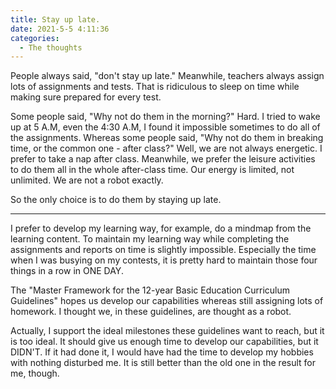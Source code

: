 ```yaml
---
title: Stay up late.
date: 2021-5-5 4:11:36
categories:
  - The thoughts
---
```


People always said, "don't stay up late." Meanwhile, teachers always assign lots of assignments and tests. That is ridiculous to sleep on time while making sure prepared for every test.

<!-- more -->

Some people said, "Why not do them in the morning?" Hard. I tried to wake up at 5 A.M, even the 4:30 A.M, I found it impossible sometimes to do all of the assignments. Whereas some people said, "Why not do them in breaking time, or the common one - after class?" Well, we are not always energetic. I prefer to take a nap after class. Meanwhile, we prefer the leisure activities to do them all in the whole after-class time. Our energy is limited, not unlimited. We are not a robot exactly.

So the only choice is to do them by staying up late.

---

I prefer to develop my learning way, for example, do a mindmap from the learning content. To maintain my learning way while completing the assignments and reports on time is slightly impossible. Especially the time when I was busying on my contests, it is pretty hard to maintain those four things in a row in ONE DAY.

The "Master Framework for the 12-year Basic Education Curriculum Guidelines" hopes us develop our capabilities whereas still assigning lots of homework. I thought we, in these guidelines, are thought as a robot.

Actually, I support the ideal milestones these guidelines want to reach, but it is too ideal. It should give us enough time to develop our capabilities, but it DIDN'T. If it had done it, I would have had the time to develop my hobbies with nothing disturbed me. It is still better than the old one in the result for me, though.
